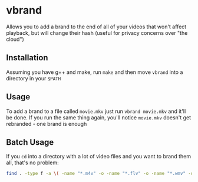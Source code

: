 # vbrand

Allows you to add a brand to the end of all of your videos that won't affect playback, but will change their hash (useful for privacy concerns over "the cloud")

## Installation

Assuming you have g++ and make, run `make` and then move `vbrand` into a directory in your `$PATH`

## Usage

To add a brand to a file called `movie.mkv` just run `vbrand movie.mkv` and it'll be done. If you run the same thing again, you'll notice `movie.mkv` doesn't get rebranded - one brand is enough

## Batch Usage

If you `cd` into a directory with a lot of video files and you want to brand them all, that's no problem:

```bash
find . -type f -a \( -name "*.m4v" -o -name "*.flv" -o -name "*.wmv" -o -name "*.avi" -o -name "*.mov" -o -name "*.webm" -o -name "*.ogv" -o -name "*.mkv" -o -name "*.mp4" \) -exec vbrand {} \;
```
